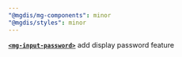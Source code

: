 ```yaml
---
"@mgdis/mg-components": minor
"@mgdis/styles": minor
---
```


[**`<mg-input-password>`**](http://core.pages.mgdis.fr/core-ui/core-ui/storybook/?path=/docs/molecules-inputs-mg-input-password--docs) add display password feature
